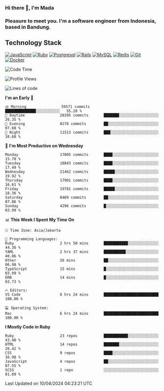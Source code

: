 ### Hi there 👋, I'm Mada
### Pleasure to meet you. I'm a software engineer from Indonesia, based in Bandung.

## Technology Stack

[![JavaScript](https://img.shields.io/badge/-JavaScript-%23F7DF1C?style=flat-square&logo=javascript&logoColor=000000&labelColor=%23F7DF1C&color=%23FFCE5A)](https://www.javascript.com/)
[![Ruby](https://img.shields.io/badge/Ruby-CC342D?style=flat-square&logo=ruby&logoColor=white)](https://www.ruby-lang.org/en/)
[![Postgresql](https://img.shields.io/badge/PostgreSQL-316192?style=flat-square&logo=postgresql&logoColor=ffffff)](https://www.postgresql.org/)
[![Rails](https://img.shields.io/badge/Ruby_on_Rails-CC0000?style=flat-square&logo=ruby-on-rails&logoColor=white)](https://rubyonrails.org/)
[![MySQL](https://img.shields.io/badge/-MySQL-4479A1?style=flat-square&logo=MySQL&logoColor=ffffff)](https://www.mysql.com/)
[![Redis](https://img.shields.io/badge/-Redis-DC382D?style=flat-square&logo=Redis&logoColor=ffffff)](https://redis.io/)
[![Git](https://img.shields.io/badge/-Git-%23F05032?style=flat-square&logo=git&logoColor=%23ffffff)](https://git-scm.com/)
[![Docker](https://img.shields.io/badge/-Docker-2496ED?style=flat-square&logo=docker&logoColor=ffffff)](https://www.docker.com/)
<!--
**madaarya/madaarya** is a ✨ _special_ ✨ repository because its `README.md` (this file) appears on your GitHub profile.

Here are some ideas to get you started:

- 🔭 I’m currently working on ...
- 🌱 I’m currently learning ...
- 👯 I’m looking to collaborate on ...
- 🤔 I’m looking for help with ...
- 💬 Ask me about ...
- 📫 How to reach me: ...
- 😄 Pronouns: ...
- ⚡ Fun fact: ...
-->
<!--START_SECTION:waka-->
![Code Time](http://img.shields.io/badge/Code%20Time-5%2C936%20hrs%2044%20mins-blue)

![Profile Views](http://img.shields.io/badge/Profile%20Views-0-blue)

![Lines of code](https://img.shields.io/badge/From%20Hello%20World%20I%27ve%20Written-42.3%20million%20lines%20of%20code-blue)

**I'm an Early 🐤** 

```text
🌞 Morning                59571 commits       ██████████████░░░░░░░░░░░   55.28 % 
🌆 Daytime                28395 commits       ███████░░░░░░░░░░░░░░░░░░   26.35 % 
🌃 Evening                8278 commits        ██░░░░░░░░░░░░░░░░░░░░░░░   07.68 % 
🌙 Night                  11513 commits       ███░░░░░░░░░░░░░░░░░░░░░░   10.68 % 
```
📅 **I'm Most Productive on Wednesday** 

```text
Monday                   17005 commits       ████░░░░░░░░░░░░░░░░░░░░░   15.78 % 
Tuesday                  18843 commits       ████░░░░░░░░░░░░░░░░░░░░░   17.49 % 
Wednesday                21462 commits       █████░░░░░░░░░░░░░░░░░░░░   19.92 % 
Thursday                 17901 commits       ████░░░░░░░░░░░░░░░░░░░░░   16.61 % 
Friday                   19781 commits       █████░░░░░░░░░░░░░░░░░░░░   18.36 % 
Saturday                 8469 commits        ██░░░░░░░░░░░░░░░░░░░░░░░   07.86 % 
Sunday                   4296 commits        █░░░░░░░░░░░░░░░░░░░░░░░░   03.99 % 
```


📊 **This Week I Spent My Time On** 

```text
🕑︎ Time Zone: Asia/Jakarta

💬 Programming Languages: 
Ruby                     2 hrs 50 mins       ███████████░░░░░░░░░░░░░░   44.36 % 
YAML                     2 hrs 37 mins       ██████████░░░░░░░░░░░░░░░   40.86 % 
Other                    26 mins             ██░░░░░░░░░░░░░░░░░░░░░░░   06.98 % 
TypeScript               15 mins             █░░░░░░░░░░░░░░░░░░░░░░░░   03.99 % 
ERB                      14 mins             █░░░░░░░░░░░░░░░░░░░░░░░░   03.73 % 

🔥 Editors: 
VS Code                  6 hrs 24 mins       █████████████████████████   100.00 % 

💻 Operating System: 
Mac                      6 hrs 24 mins       █████████████████████████   100.00 % 
```

**I Mostly Code in Ruby** 

```text
Ruby                     23 repos            ███████████░░░░░░░░░░░░░░   43.40 % 
HTML                     14 repos            ███████░░░░░░░░░░░░░░░░░░   26.42 % 
CSS                      9 repos             ████░░░░░░░░░░░░░░░░░░░░░   16.98 % 
JavaScript               4 repos             ██░░░░░░░░░░░░░░░░░░░░░░░   07.55 % 
SCSS                     1 repo              ░░░░░░░░░░░░░░░░░░░░░░░░░   01.89 % 
```




 Last Updated on 10/04/2024 04:23:21 UTC
<!--END_SECTION:waka-->
